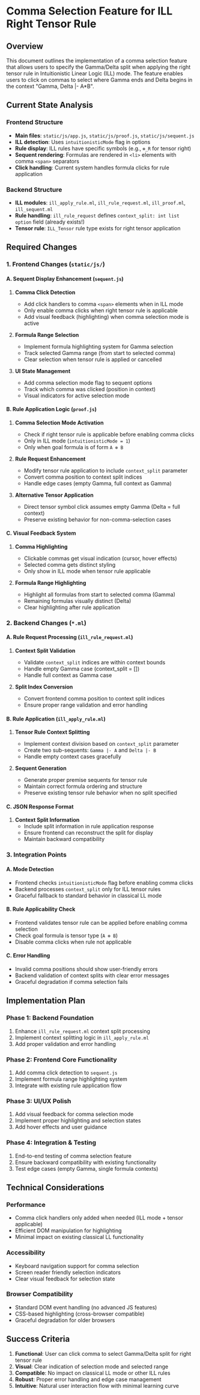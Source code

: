 # Comma Selection Feature for ILL Right Tensor Rule

## Overview

This document outlines the implementation of a comma selection feature that allows users to specify the Gamma/Delta split when applying the right tensor rule in Intuitionistic Linear Logic (ILL) mode. The feature enables users to click on commas to select where Gamma ends and Delta begins in the context "Gamma, Delta |- A*B".

## Current State Analysis

### Frontend Structure
- **Main files**: `static/js/app.js`, `static/js/proof.js`, `static/js/sequent.js`
- **ILL detection**: Uses `intuitionisticMode` flag in options
- **Rule display**: ILL rules have specific symbols (e.g., `⊗_R` for tensor right)
- **Sequent rendering**: Formulas are rendered in `<li>` elements with comma `<span>` separators
- **Click handling**: Current system handles formula clicks for rule application

### Backend Structure  
- **ILL modules**: `ill_apply_rule.ml`, `ill_rule_request.ml`, `ill_proof.ml`, `ill_sequent.ml`
- **Rule handling**: `ill_rule_request` defines `context_split: int list option` field (already exists!)
- **Tensor rule**: `ILL_Tensor` rule type exists for right tensor application

## Required Changes

### 1. Frontend Changes (`static/js/`)

#### A. Sequent Display Enhancement (`sequent.js`)

1. **Comma Click Detection**
   - Add click handlers to comma `<span>` elements when in ILL mode
   - Only enable comma clicks when right tensor rule is applicable
   - Add visual feedback (highlighting) when comma selection mode is active

2. **Formula Range Selection**
   - Implement formula highlighting system for Gamma selection
   - Track selected Gamma range (from start to selected comma)
   - Clear selection when tensor rule is applied or cancelled

3. **UI State Management**
   - Add comma selection mode flag to sequent options
   - Track which comma was clicked (position in context)
   - Visual indicators for active selection mode

#### B. Rule Application Logic (`proof.js`)

1. **Comma Selection Mode Activation**
   - Check if right tensor rule is applicable before enabling comma clicks
   - Only in ILL mode (`intuitionisticMode = 1`)
   - Only when goal formula is of form `A ⊗ B`

2. **Rule Request Enhancement**
   - Modify tensor rule application to include `context_split` parameter
   - Convert comma position to context split indices
   - Handle edge cases (empty Gamma, full context as Gamma)

3. **Alternative Tensor Application**
   - Direct tensor symbol click assumes empty Gamma (Delta = full context)
   - Preserve existing behavior for non-comma-selection cases

#### C. Visual Feedback System

1. **Comma Highlighting**
   - Clickable commas get visual indication (cursor, hover effects)
   - Selected comma gets distinct styling
   - Only show in ILL mode when tensor rule applicable

2. **Formula Range Highlighting**
   - Highlight all formulas from start to selected comma (Gamma)
   - Remaining formulas visually distinct (Delta)
   - Clear highlighting after rule application

### 2. Backend Changes (`*.ml`)

#### A. Rule Request Processing (`ill_rule_request.ml`)

1. **Context Split Validation**
   - Validate `context_split` indices are within context bounds
   - Handle empty Gamma case (context_split = [])
   - Handle full context as Gamma case

2. **Split Index Conversion**
   - Convert frontend comma position to context split indices
   - Ensure proper range validation and error handling

#### B. Rule Application (`ill_apply_rule.ml`)

1. **Tensor Rule Context Splitting**
   - Implement context division based on `context_split` parameter
   - Create two sub-sequents: `Gamma |- A` and `Delta |- B`  
   - Handle empty context cases gracefully

2. **Sequent Generation**
   - Generate proper premise sequents for tensor rule
   - Maintain correct formula ordering and structure
   - Preserve existing tensor rule behavior when no split specified

#### C. JSON Response Format

1. **Context Split Information**
   - Include split information in rule application response
   - Ensure frontend can reconstruct the split for display
   - Maintain backward compatibility

### 3. Integration Points

#### A. Mode Detection
- Frontend checks `intuitionisticMode` flag before enabling comma clicks
- Backend processes `context_split` only for ILL tensor rules
- Graceful fallback to standard behavior in classical LL mode

#### B. Rule Applicability Check
- Frontend validates tensor rule can be applied before enabling comma selection
- Check goal formula is tensor type (`A ⊗ B`)
- Disable comma clicks when rule not applicable

#### C. Error Handling
- Invalid comma positions should show user-friendly errors
- Backend validation of context splits with clear error messages
- Graceful degradation if comma selection fails

## Implementation Plan

### Phase 1: Backend Foundation
1. Enhance `ill_rule_request.ml` context split processing
2. Implement context splitting logic in `ill_apply_rule.ml`
3. Add proper validation and error handling

### Phase 2: Frontend Core Functionality  
1. Add comma click detection to `sequent.js`
2. Implement formula range highlighting system
3. Integrate with existing rule application flow

### Phase 3: UI/UX Polish
1. Add visual feedback for comma selection mode
2. Implement proper highlighting and selection states
3. Add hover effects and user guidance

### Phase 4: Integration & Testing
1. End-to-end testing of comma selection feature
2. Ensure backward compatibility with existing functionality
3. Test edge cases (empty Gamma, single formula contexts)

## Technical Considerations

### Performance
- Comma click handlers only added when needed (ILL mode + tensor applicable)
- Efficient DOM manipulation for highlighting
- Minimal impact on existing classical LL functionality

### Accessibility
- Keyboard navigation support for comma selection
- Screen reader friendly selection indicators
- Clear visual feedback for selection state

### Browser Compatibility
- Standard DOM event handling (no advanced JS features)
- CSS-based highlighting (cross-browser compatible)
- Graceful degradation for older browsers

## Success Criteria

1. **Functional**: User can click comma to select Gamma/Delta split for right tensor rule
2. **Visual**: Clear indication of selection mode and selected range
3. **Compatible**: No impact on classical LL mode or other ILL rules
4. **Robust**: Proper error handling and edge case management
5. **Intuitive**: Natural user interaction flow with minimal learning curve